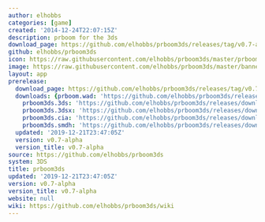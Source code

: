 ```yaml
---
author: elhobbs
categories: [game]
created: '2014-12-24T22:07:15Z'
description: prboom for the 3ds
download_page: https://github.com/elhobbs/prboom3ds/releases/tag/v0.7-alpha
github: elhobbs/prboom3ds
icon: https://raw.githubusercontent.com/elhobbs/prboom3ds/master/prboom3ds.png
image: https://raw.githubusercontent.com/elhobbs/prboom3ds/master/banner.png
layout: app
prerelease:
  download_page: https://github.com/elhobbs/prboom3ds/releases/tag/v0.7-alpha
  downloads: {prboom.wad: 'https://github.com/elhobbs/prboom3ds/releases/download/v0.7-alpha/prboom.wad',
    prboom3ds.3ds: 'https://github.com/elhobbs/prboom3ds/releases/download/v0.7-alpha/prboom3ds.3ds',
    prboom3ds.3dsx: 'https://github.com/elhobbs/prboom3ds/releases/download/v0.7-alpha/prboom3ds.3dsx',
    prboom3ds.cia: 'https://github.com/elhobbs/prboom3ds/releases/download/v0.7-alpha/prboom3ds.cia',
    prboom3ds.smdh: 'https://github.com/elhobbs/prboom3ds/releases/download/v0.7-alpha/prboom3ds.smdh'}
  updated: '2019-12-21T23:47:05Z'
  version: v0.7-alpha
  version_title: v0.7-alpha
source: https://github.com/elhobbs/prboom3ds
system: 3DS
title: prboom3ds
updated: '2019-12-21T23:47:05Z'
version: v0.7-alpha
version_title: v0.7-alpha
website: null
wiki: https://github.com/elhobbs/prboom3ds/wiki
---
```


